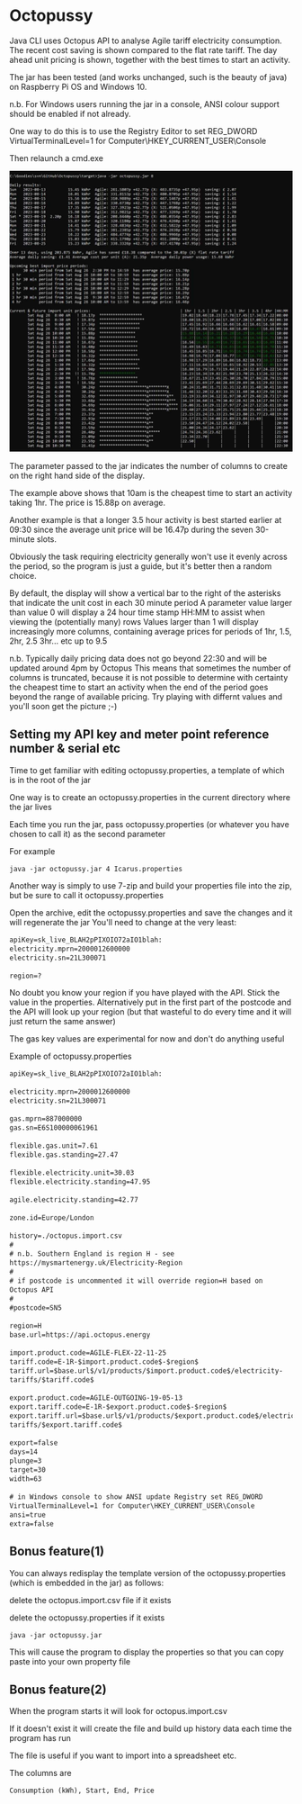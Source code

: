 # Octopussy
Java CLI uses Octopus API to analyse Agile tariff electricity consumption.
The recent cost saving is shown compared to the flat rate tariff.
The day ahead unit pricing is shown, together with the best times to start an activity.

The jar has been tested (and works unchanged, such is the beauty of java) on Raspberry Pi OS and Windows 10.

n.b.
For Windows users running the jar in a console, ANSI colour support should be enabled if not already.

One way to do this is to  use the Registry Editor to
set REG_DWORD VirtualTerminalLevel=1 for Computer\HKEY_CURRENT_USER\Console

Then relaunch a cmd.exe

![EXAMPLE](/assets/Octopussy.JPG?raw=true "Title")

The parameter passed to the jar indicates the number of columns to create on the right hand side of the display.

The example above shows that 10am is the cheapest time to start an activity taking 1hr. The price is 15.88p on average.

Another example is that a longer 3.5 hour activity is best started earlier at 09:30 since the average unit price will be 16.47p during the seven 30-minute slots.

Obviously the task requiring electricity generally won't use it evenly across the period, so the program is just a guide, but it's better then a random choice.

By default, the display will show a vertical bar to the right of the asterisks that indicate the unit cost in each 30 minute period
A parameter value larger than value 0 will display a 24 hour time stamp HH:MM to assist when viewing the (potentially many) rows
Values larger than 1 will display increasingly more columns, containing average prices for periods of 1hr, 1.5, 2hr, 2.5 3hr... etc up to 9.5

n.b. Typically daily pricing data does not go beyond 22:30 and will be updated around 4pm by Octopus
This means that sometimes the number of columns is truncated, because it is not possible to determine with certainty the cheapest time to start an activity when the end of the period goes beyond the range of available pricing.  Try playing with differnt values and you'll soon get the picture ;-)

## Setting my API key and meter point reference number & serial etc

Time to get familiar with editing octopussy.properties, a template of which is in the root of the jar

One way is to create an octopussy.properties in the current directory where the jar lives

Each time you run the jar, pass octopussy.properties (or whatever you have chosen to call it) as the second parameter

For example

```
java -jar octopussy.jar 4 Icarus.properties
```

Another way is simply to use 7-zip and build your properties file into the zip, but be sure to call it octopussy.properties

Open the archive, edit the octopussy.properties and save the changes and it will regenerate the jar
You'll need to change at the very least:
```
apiKey=sk_live_BLAH2pPIXOIO72aIO1blah:
electricity.mprn=2000012600000
electricity.sn=21L300071

region=?
```

No doubt you know your region if you have played with the API.
Stick the value in the properties. 
Alternatively put in the first part of the postcode and the API will look up your region (but that wasteful to do every time and it will just return the same answer)

The gas key values are experimental for now and don't do anything useful

Example of octopussy.properties
```
apiKey=sk_live_BLAH2pPIXOIO72aIO1blah:

electricity.mprn=2000012600000
electricity.sn=21L300071

gas.mprn=887000000
gas.sn=E6S100000061961

flexible.gas.unit=7.61
flexible.gas.standing=27.47

flexible.electricity.unit=30.03
flexible.electricity.standing=47.95

agile.electricity.standing=42.77

zone.id=Europe/London

history=./octopus.import.csv
#
# n.b. Southern England is region H - see https://mysmartenergy.uk/Electricity-Region
#
# if postcode is uncommented it will override region=H based on Octopus API
#
#postcode=SN5

region=H
base.url=https://api.octopus.energy

import.product.code=AGILE-FLEX-22-11-25
tariff.code=E-1R-$import.product.code$-$region$
tariff.url=$base.url$/v1/products/$import.product.code$/electricity-tariffs/$tariff.code$

export.product.code=AGILE-OUTGOING-19-05-13
export.tariff.code=E-1R-$export.product.code$-$region$
export.tariff.url=$base.url$/v1/products/$export.product.code$/electricity-tariffs/$export.tariff.code$

export=false
days=14
plunge=3
target=30
width=63

# in Windows console to show ANSI update Registry set REG_DWORD VirtualTerminalLevel=1 for Computer\HKEY_CURRENT_USER\Console
ansi=true
extra=false
```

## Bonus feature(1)

You can always redisplay the template version of the octopussy.properties (which is embedded in the jar) as follows:

delete the octopus.import.csv file if it exists

delete the octopussy.properties if it exists

```
java -jar octopussy.jar
```
This will cause the program to display the properties so that you can copy paste into your own property file


## Bonus feature(2)


When the program starts it will look for octopus.import.csv

If it doesn't exist it will create the file and build up history data each time the program has run

The file is useful if you want to import into a spreadsheet etc.

The columns are 
```
Consumption (kWh), Start, End, Price
```

